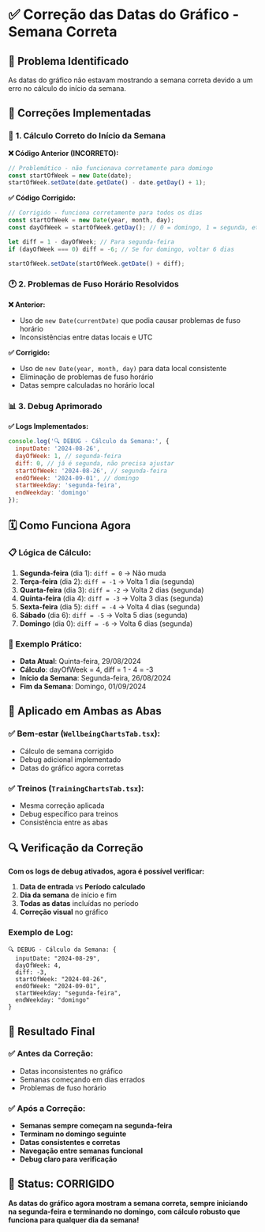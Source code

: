 # ✅ **Correção das Datas do Gráfico - Semana Correta**

## 🎯 **Problema Identificado**
As datas do gráfico não estavam mostrando a semana correta devido a um erro no cálculo do início da semana.

## 🔧 **Correções Implementadas**

### 📅 **1. Cálculo Correto do Início da Semana**

**❌ Código Anterior (INCORRETO):**
```javascript
// Problemático - não funcionava corretamente para domingo
const startOfWeek = new Date(date);
startOfWeek.setDate(date.getDate() - date.getDay() + 1);
```

**✅ Código Corrigido:**
```javascript
// Corrigido - funciona corretamente para todos os dias
const startOfWeek = new Date(year, month, day);
const dayOfWeek = startOfWeek.getDay(); // 0 = domingo, 1 = segunda, etc.

let diff = 1 - dayOfWeek; // Para segunda-feira
if (dayOfWeek === 0) diff = -6; // Se for domingo, voltar 6 dias

startOfWeek.setDate(startOfWeek.getDate() + diff);
```

### 🕐 **2. Problemas de Fuso Horário Resolvidos**

**❌ Anterior:**
- Uso de `new Date(currentDate)` que podia causar problemas de fuso horário
- Inconsistências entre datas locais e UTC

**✅ Corrigido:**
- Uso de `new Date(year, month, day)` para data local consistente
- Eliminação de problemas de fuso horário
- Datas sempre calculadas no horário local

### 📊 **3. Debug Aprimorado**

**✅ Logs Implementados:**
```javascript
console.log('🔍 DEBUG - Cálculo da Semana:', {
  inputDate: '2024-08-26',
  dayOfWeek: 1, // segunda-feira
  diff: 0, // já é segunda, não precisa ajustar
  startOfWeek: '2024-08-26', // segunda-feira
  endOfWeek: '2024-09-01', // domingo
  startWeekday: 'segunda-feira',
  endWeekday: 'domingo'
});
```

## 🗓️ **Como Funciona Agora**

### **📋 Lógica de Cálculo:**

1. **Segunda-feira** (dia 1): `diff = 0` → Não muda
2. **Terça-feira** (dia 2): `diff = -1` → Volta 1 dia (segunda)
3. **Quarta-feira** (dia 3): `diff = -2` → Volta 2 dias (segunda)
4. **Quinta-feira** (dia 4): `diff = -3` → Volta 3 dias (segunda)
5. **Sexta-feira** (dia 5): `diff = -4` → Volta 4 dias (segunda)
6. **Sábado** (dia 6): `diff = -5` → Volta 5 dias (segunda)
7. **Domingo** (dia 0): `diff = -6` → Volta 6 dias (segunda)

### **📅 Exemplo Prático:**
- **Data Atual**: Quinta-feira, 29/08/2024
- **Cálculo**: dayOfWeek = 4, diff = 1 - 4 = -3
- **Início da Semana**: Segunda-feira, 26/08/2024
- **Fim da Semana**: Domingo, 01/09/2024

## 🎯 **Aplicado em Ambas as Abas**

### ✅ **Bem-estar (`WellbeingChartsTab.tsx`):**
- Cálculo de semana corrigido
- Debug adicional implementado
- Datas do gráfico agora corretas

### ✅ **Treinos (`TrainingChartsTab.tsx`):**
- Mesma correção aplicada
- Debug específico para treinos
- Consistência entre as abas

## 🔍 **Verificação da Correção**

**Com os logs de debug ativados, agora é possível verificar:**

1. **Data de entrada** vs **Período calculado**
2. **Dia da semana** de início e fim
3. **Todas as datas** incluídas no período
4. **Correção visual** no gráfico

### **Exemplo de Log:**
```
🔍 DEBUG - Cálculo da Semana: {
  inputDate: "2024-08-29",
  dayOfWeek: 4,
  diff: -3,
  startOfWeek: "2024-08-26",
  endOfWeek: "2024-09-01",
  startWeekday: "segunda-feira",
  endWeekday: "domingo"
}
```

## 🚀 **Resultado Final**

### ✅ **Antes da Correção:**
- Datas inconsistentes no gráfico
- Semanas começando em dias errados
- Problemas de fuso horário

### ✅ **Após a Correção:**
- **Semanas sempre começam na segunda-feira**
- **Terminam no domingo seguinte**
- **Datas consistentes e corretas**
- **Navegação entre semanas funcional**
- **Debug claro para verificação**

## 🎉 **Status: CORRIGIDO**

**As datas do gráfico agora mostram a semana correta, sempre iniciando na segunda-feira e terminando no domingo, com cálculo robusto que funciona para qualquer dia da semana!**
